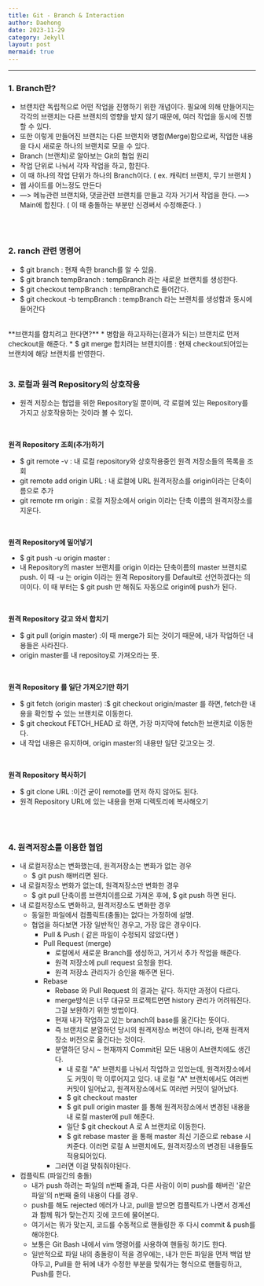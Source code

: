 ```yaml
---
title: Git - Branch & Interaction
author: Daehong
date: 2023-11-29
category: Jekyll
layout: post
mermaid: true
---
```


<hr>

### 1. Branch란?
* 브랜치란 독립적으로 어떤 작업을 진행하기 위한 개념이다. 필요에 의해 만들어지는 각각의 브랜치는 다른 브랜치의 영향을 받지 않기 때문에, 여러 작업을 동시에 진행할 수 있다.
* 또한 이렇게 만들어진 브랜치는 다른 브랜치와 병합(Merge)함으로써, 작업한 내용을 다시 새로운 하나의 브랜치로 모을 수 있다.
* Branch (브랜치)로 알아보는 Git의 협업 원리
* 작업 단위로 나눠서 각자 작업을 하고, 합친다.
* 이 때 하나의 작업 단위가 하나의 Branch이다. ( ex. 캐릭터 브랜치, 무기 브랜치 )
* 웹 사이트를 어느정도 만든다
* —> 메뉴관련 브랜치와, 댓글관련 브랜치를 만들고 각자 거기서 작업을 한다. —> Main에 합친다. ( 이 때 충돌하는 부분만 신경써서 수정해준다. )

<br>
<br>

### 2. ranch 관련 명령어
* $ git branch : 현재 속한 branch를 알 수 있음.
* $ git branch tempBranch : tempBranch 라는 새로운 브랜치를 생성한다.
* $ git checkout tempBranch : tempBranch로 들어간다.
* $ git checkout -b tempBranch : tempBranch 라는 브랜치를 생성함과 동시에 들어간다

<br>
**브랜치를 합치려고 한다면?**
* 병합을 하고자하는(결과가 되는) 브랜치로 먼저 checkout을 해준다.
* $ git merge 합치려는 브랜치이름 : 현재 checkout되어있는 브랜치에 해당 브랜치를 반영한다.

<br>
<br>

### 3. 로컬과 원격 Repository의 상호작용
* 원격 저장소는 협업을 위한 Repository일 뿐이며, 각 로컬에 있는 Repository를 가지고 상호작용하는 것이라 볼 수 있다.

<br>

**원격 Repository 조회(추가)하기**
* $ git remote -v : 내 로컬 repository와 상호작용중인 원격 저장소들의 목록을 조회
* git remote add origin URL : 내 로컬에 URL 원격저장소를 origin이라는 단축이름으로 추가
* git remote rm origin : 로컬 저장소에서 origin 이라는 단축 이름의 원격저장소를 지운다.

<br>

**원격 Repository에 밀어넣기**
* $ git push -u origin master :
* 내 Repository의 master 브랜치를 origin 이라는 단축이름의 master 브랜치로 push. 이 때 -u 는 origin 이라는 원격 Repository를 Default로 선언하겠다는 의미이다. 이 때 부터는 $ git push 만 해줘도 자동으로 origin에 push가 된다.

<br>

**원격 Repository 갖고 와서 합치기**
* $ git pull (origin master) :이 때 merge가 되는 것이기 때문에, 내가 작업하던 내용들은 사라진다.
* origin master를 내 repositoy로 가져오라는 뜻.

<br>

**원격 Repository 를 일단 가져오기만 하기**
* $ git fetch (origin master) :$ git checkout origin/master 를 하면, fetch한 내용을 확인할 수 있는 브랜치로 이동한다.
* $ git checkout FETCH_HEAD 로 하면, 가장 마지막에 fetch한 브랜치로 이동한다.
* 내 작업 내용은 유지하며, origin master의 내용만 일단 갖고오는 것.


<br>

**원격 Repository 복사하기**
* $ git clone URL :이건 굳이 remote를 먼저 하지 않아도 된다.
* 원격 Repository URL에 있는 내용을 현재 디렉토리에 복사해오기


<br>
<br>

### 4. 원격저장소를 이용한 협업
* 내 로컬저장소는 변화했는데, 원격저장소는 변화가 없는 경우
	* $ git push 해버리면 된다.
* 내 로컬저장소 변화가 없는데, 원격저장소만 변화한 경우
	* $ git pull 단축이름 브랜치이름으로 가져온 후에, $ git push 하면 된다.
* 내 로컬저장소도 변화하고, 원격저장소도 변화한 경우
	* 동일한 파일에서 컴플릭트(충돌)는 없다는 가정하에 설명.
	* 협업을 하다보면 가장 일반적인 경우고, 가장 많은 경우이다.
		* Pull & Push ( 같은 파일이 수정되지 않았다면 )
		* Pull Request (merge)
			* 로컬에서 새로운 Branch를 생성하고, 거기서 추가 작업을 해준다.
			* 원격 저장소에 pull request 요청을 한다.
			* 원격 저장소 관리자가 승인을 해주면 된다.
		* Rebase
			* Rebase 와 Pull Request 의 결과는 같다. 하지만 과정이 다르다.
			* merge방식은 너무 대규모 프로젝트면면 history 관리가 어려워진다. 그걸 보완하기 위한 방법이다.
			* 현재 내가 작업하고 있는 branch의 base를 옮긴다는 뜻이다.
			* 즉 브랜치로 분열하던 당시의 원격저장소 버전이 아니라, 현재 원격저장소 버전으로 옮긴다는 것이다.
			* 분열하던 당시 ~ 현재까지 Commit된 모든 내용이 A브랜치에도 생긴다.
				* 내 로컬 "A" 브랜치를 나눠서 작업하고 있었는데, 원격저장소에서도 커밋이 막 이루어지고 있다. 내 로컬 "A" 브랜치에서도 여러번 커밋이 일어났고, 원격저장소에서도 여러번 커밋이 일어났다.
				* $ git checkout master
				* $ git pull origin master 를 통해 원격저장소에서 변경된 내용을 내 로컬 master에 pull 해준다.
				* 일단 $ git checkout A 로 A 브랜치로 이동한다.
				* $ git rebase master 을 통해 master 최신 기준으로 rebase 시켜준다. 이러면 로컬 A 브랜치에도, 원격저장소의 변경된 내용들도 적용되어있다.
			* 그러면 이걸 맞춰줘야된다.
* 컴플릭트 (파일간의 충돌)
	* 내가 push 하려는 파일의 n번째 줄과, 다른 사람이 이미 push를 해버린 '같은 파일'의 n번째 줄의 내용이 다를 경우.
	* push를 해도 rejected 에러가 나고, pull을 받으면 컴플릭트가 나면서 경계선과 함께 뭐가 맞는건지 깃에 코드에 물어본다.
	* 여기서는 뭐가 맞는지, 코드를 수동적으로 핸들링한 후 다시 commit & push를 해야한다.
	* 보통은 Git Bash 내에서 vim 명령어를 사용하여 핸들링 하기도 한다.
	* 일반적으로 파일 내의 충돌량이 적을 경우에는, 내가 만든 파일을 먼저 백업 받아두고, Pull을 한 뒤에 내가 수정한 부분을 맞춰가는 형식으로 핸들링하고, Push를 한다.

<br>
<br>
<br>
<br>
<br>